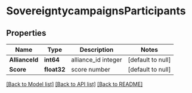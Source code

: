 # SovereigntycampaignsParticipants

## Properties
Name | Type | Description | Notes
------------ | ------------- | ------------- | -------------
**AllianceId** | **int64** | alliance_id integer | [default to null]
**Score** | **float32** | score number | [default to null]

[[Back to Model list]](../README.md#documentation-for-models) [[Back to API list]](../README.md#documentation-for-api-endpoints) [[Back to README]](../README.md)


